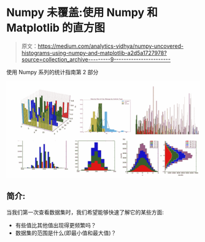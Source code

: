 # Numpy 未覆盖:使用 Numpy 和 Matplotlib 的直方图

> 原文：<https://medium.com/analytics-vidhya/numpy-uncovered-histograms-using-numpy-and-matplotlib-a2d5a1727978?source=collection_archive---------9----------------------->

使用 Numpy 系列的统计指南第 2 部分

![](img/51567303d26a35428ee10d93af0cbdb6.png)

## 简介:

当我们第一次查看数据集时，我们希望能够快速了解它的某些方面:

*   有些值比其他值出现得更频繁吗？
*   数据集的范围是什么(即最小值和最大值)？